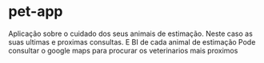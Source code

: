 # pet-app

Aplicação sobre o cuidado dos seus animais de estimação. Neste caso as suas ultimas e proximas consultas. E BI de cada animal de estimação
Pode consultar o google maps para procurar os veterinarios mais proximos
